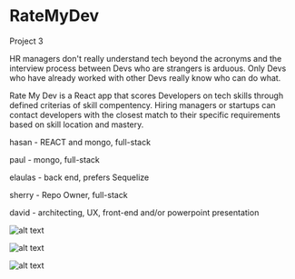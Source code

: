 # RateMyDev
Project 3 

HR managers don't really understand tech beyond the acronyms and the interview process between Devs who are strangers is arduous. Only Devs who have already worked with other Devs really know who can do what.

Rate My Dev is a React app that scores Developers on tech skills through defined criterias of skill compentency. Hiring managers or startups can contact developers with the closest match to their specific requirements based on skill location and mastery.


hasan - REACT and mongo, full-stack

paul - mongo, full-stack

elaulas - back end, prefers Sequelize 

sherry - Repo Owner, full-stack

david - architecting, UX, front-end and/or powerpoint presentation

![alt text](https://github.com/xxsherryyy/RateMyDev/blob/master/image.png)

![alt text](https://github.com/xxsherryyy/RateMyDev/blob/master/IMG_20180714_173901.jpg)

![alt text](https://github.com/xxsherryyy/RateMyDev/blob/master/IMG_20180714_173912.jpg)
